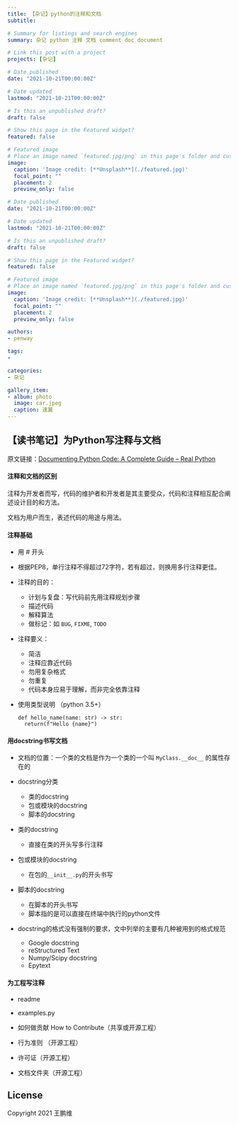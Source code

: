 ```yaml
---
title: 【杂记】python的注释和文档
subtitle: 

# Summary for listings and search engines
summary: 杂记 python 注释 文档 comment doc document

# Link this post with a project
projects: [杂记]

# Date published
date: "2021-10-21T00:00:00Z"

# Date updated
lastmod: "2021-10-21T00:00:00Z"

# Is this an unpublished draft?
draft: false

# Show this page in the Featured widget?
featured: false

# Featured image
# Place an image named `featured.jpg/png` in this page's folder and customize its options here.
image:
  caption: 'Image credit: [**Unsplash**](./featured.jpg)'
  focal_point: ""
  placement: 2
  preview_only: false

# Date published
date: "2021-10-21T00:00:00Z"

# Date updated
lastmod: "2021-10-21T00:00:00Z"

# Is this an unpublished draft?
draft: false

# Show this page in the Featured widget?
featured: false

# Featured image
# Place an image named `featured.jpg/png` in this page's folder and customize its options here.
image:
  caption: 'Image credit: [**Unsplash**](./featured.jpg)'
  focal_point: ""
  placement: 2
  preview_only: false

authors:
- penway

tags:
- 

categories:
- 杂记

gallery_item:
- album: photo
  image: car.jpeg
  caption: 速翼
---
```

## 【读书笔记】为Python写注释与文档

原文链接：[Documenting Python Code: A Complete Guide – Real Python](https://realpython.com/documenting-python-code/)

#### 注释和文档的区别

注释为开发者而写，代码的维护者和开发者是其主要受众，代码和注释相互配合阐述设计目的和方法。

文档为用户而生，表述代码的用途与用法。

#### 注释基础

- 用 # 开头
- 根据PEP8，单行注释不得超过72字符，若有超过，则换用多行注释更佳。

- 注释的目的：
  - 计划与复盘：写代码前先用注释规划步骤
  - 描述代码
  - 解释算法
  - 做标记：如 `BUG`, `FIXME`, `TODO`
- 注释要义：
  - 简洁
  - 注释应靠近代码
  - 勿用复杂格式
  - 勿重复
  - 代码本身应易于理解，而非完全依靠注释

- 使用类型说明 （python 3.5+）

  ```
  def hello_name(name: str) -> str:
  	return(f"Hello {name}")
  ```

#### 用docstring书写文档

- 文档的位置：一个类的文档是作为一个类的一个叫 `MyClass.__doc__` 的属性存在的

- docstring分类
  - 类的docstring
  - 包或模块的docstring
  - 脚本的docstring
- 类的docstring
  - 直接在类的开头写多行注释

- 包或模块的docstring
  - 在包的`__init__.py`的开头书写
- 脚本的docstring
  - 在脚本的开头书写
  - 脚本指的是可以直接在终端中执行的python文件

- docstring的格式没有强制的要求，文中列举的主要有几种被用到的格式规范
  - Google docstring
  - reStructured Text
  - Numpy/Scipy docstring
  - Epytext

#### 为工程写注释

- readme
- examples.py
- 如何做贡献 How to Contribute（共享或开源工程）
- 行为准则 （开源工程）

- 许可证（开源工程）
- 文档文件夹（开源工程）

## License

Copyright 2021 王鹏维